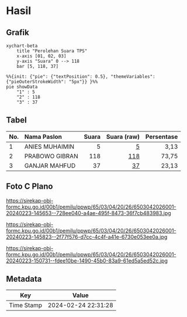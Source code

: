 # Hasil

## Grafik

```mermaid
xychart-beta
    title "Perolehan Suara TPS"
    x-axis [01, 02, 03]
    y-axis "Suara" 0 --> 118
    bar [5, 118, 37]
```

```mermaid
%%{init: {"pie": {"textPosition": 0.5}, "themeVariables": {"pieOuterStrokeWidth": "5px"}} }%%
pie showData
    "1" : 5
    "2" : 118
    "3" : 37
```

## Tabel

| No. | Nama Paslon    | Suara | Suara (raw) | Persentase |
|:--- |:-------------- | -----:| -----------:| ----------:|
| 1   | ANIES MUHAIMIN | 5     | [5][p-1]    | 3,13       |
| 2   | PRABOWO GIBRAN | 118   | [118][p-2]  | 73,75      |
| 3   | GANJAR MAHFUD  | 37    | [37][p-3]   | 23,13      |


[p-1]: https://github.com/gigit-pemilu/pemilu-2024-65-kalimantan-utara/blob/main/pilpres/hitung-suara/sub/65-kalimantan-utara/sub/03-nunukan/sub/04-lumbis/sub/2026-kalampising/sub/001-tps/sub/paslon-1.txt
[p-2]: https://github.com/gigit-pemilu/pemilu-2024-65-kalimantan-utara/blob/main/pilpres/hitung-suara/sub/65-kalimantan-utara/sub/03-nunukan/sub/04-lumbis/sub/2026-kalampising/sub/001-tps/sub/paslon-2.txt
[p-3]: https://github.com/gigit-pemilu/pemilu-2024-65-kalimantan-utara/blob/main/pilpres/hitung-suara/sub/65-kalimantan-utara/sub/03-nunukan/sub/04-lumbis/sub/2026-kalampising/sub/001-tps/sub/paslon-3.txt

## Foto C Plano

https://sirekap-obj-formc.kpu.go.id/00b1/pemilu/ppwp/65/03/04/20/26/6503042026001-20240223-145653--728ee040-a4ae-495f-8473-36f7cb483983.jpg

https://sirekap-obj-formc.kpu.go.id/00b1/pemilu/ppwp/65/03/04/20/26/6503042026001-20240223-145823--2f77f576-d7cc-4c4f-a41e-6730e053ee0a.jpg

https://sirekap-obj-formc.kpu.go.id/00b1/pemilu/ppwp/65/03/04/20/26/6503042026001-20240223-150731--fdee10be-1490-45b0-83a9-61ed5a5ed52c.jpg


## Metadata

| Key        | Value               |
| ---------- | ------------------- |
| Time Stamp | 2024-02-24 22:31:28 |



